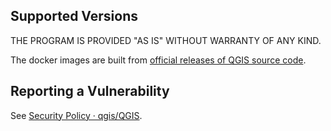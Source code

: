 ## Supported Versions

THE PROGRAM IS PROVIDED "AS IS" WITHOUT WARRANTY OF ANY KIND.

The docker images are built from
[official releases of QGIS source code](https://download.qgis.org/downloads/).

## Reporting a Vulnerability

See [Security Policy · qgis/QGIS](https://github.com/qgis/QGIS/security/policy).
